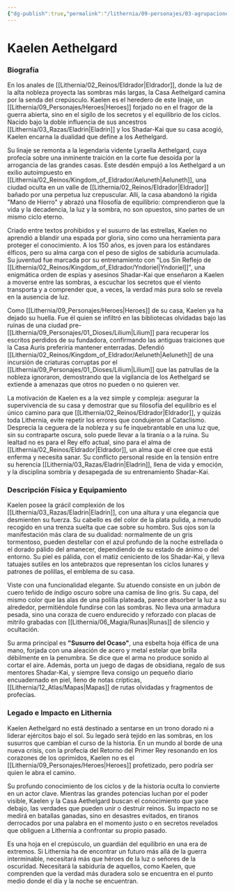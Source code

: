 ```yaml
---
{"dg-publish":true,"permalink":"/lithernia/09-personajes/03-agrupaciones/casa-aethelgard/kaelen-aethelgard/","tags":["lithernia","personajes","Casa Noble","Eldrador","Eladrin","Shadar-Kai"]}
---
```


# Kaelen Aethelgard

### Biografía

En los anales de [[Lithernia/02_Reinos/Eldrador\|Eldrador]], donde la luz de la alta nobleza proyecta las sombras más largas, la Casa Aethelgard camina por la senda del crepúsculo. Kaelen es el heredero de este linaje, un [[Lithernia/09_Personajes/Heroes\|Heroes]] forjado no en el fragor de la guerra abierta, sino en el sigilo de los secretos y el equilibrio de los ciclos. Nacido bajo la doble influencia de sus ancestros [[Lithernia/03_Razas/Eladrin\|Eladrin]] y los Shadar-Kai que su casa acogió, Kaelen encarna la dualidad que define a los Aethelgard.

Su linaje se remonta a la legendaria vidente Lyraella Aethelgard, cuya profecía sobre una inminente traición en la corte fue desoída por la arrogancia de las grandes casas. Este desdén empujó a los Aethelgard a un exilio autoimpuesto en [[Lithernia/02_Reinos/Kingdom_of_Eldrador/Aeluneth\|Aeluneth]], una ciudad oculta en un valle de [[Lithernia/02_Reinos/Eldrador\|Eldrador]] bañado por una perpetua luz crepuscular. Allí, la casa abandonó la rígida "Mano de Hierro" y abrazó una filosofía de equilibrio: comprendieron que la vida y la decadencia, la luz y la sombra, no son opuestos, sino partes de un mismo ciclo eterno.

Criado entre textos prohibidos y el susurro de las estrellas, Kaelen no aprendió a blandir una espada por gloria, sino como una herramienta para proteger el conocimiento. A los 150 años, es joven para los estándares élficos, pero su alma carga con el peso de siglos de sabiduría acumulada. Su juventud fue marcada por su entrenamiento con "Los Sin Reflejo de [[Lithernia/02_Reinos/Kingdom_of_Eldrador/Yndoriel\|Yndoriel]]", una enigmática orden de espías y asesinos Shadar-Kai que enseñaron a Kaelen a moverse entre las sombras, a escuchar los secretos que el viento transporta y a comprender que, a veces, la verdad más pura solo se revela en la ausencia de luz.

Como [[Lithernia/09_Personajes/Heroes\|Heroes]] de su casa, Kaelen ya ha dejado su huella. Fue él quien se infiltró en las bibliotecas olvidadas bajo las ruinas de una ciudad pre-[[Lithernia/09_Personajes/01_Dioses/Lilium\|Lilium]] para recuperar los escritos perdidos de su fundadora, confirmando las antiguas traiciones que la Casa Auris preferiría mantener enterradas. Defendió [[Lithernia/02_Reinos/Kingdom_of_Eldrador/Aeluneth\|Aeluneth]] de una incursión de criaturas corruptas por el [[Lithernia/09_Personajes/01_Dioses/Lilium\|Lilium]] que las patrullas de la nobleza ignoraron, demostrando que la vigilancia de los Aethelgard se extiende a amenazas que otros no pueden o no quieren ver.

La motivación de Kaelen es a la vez simple y compleja: asegurar la supervivencia de su casa y demostrar que su filosofía del equilibrio es el único camino para que [[Lithernia/02_Reinos/Eldrador\|Eldrador]], y quizás toda Lithernia, evite repetir los errores que condujeron al Cataclismo. Desprecia la ceguera de la nobleza y su fe inquebrantable en una luz que, sin su contraparte oscura, solo puede llevar a la tiranía o a la ruina. Su lealtad no es para el Rey elfo actual, sino para el alma de [[Lithernia/02_Reinos/Eldrador\|Eldrador]], un alma que él cree que está enferma y necesita sanar. Su conflicto personal reside en la tensión entre su herencia [[Lithernia/03_Razas/Eladrin\|Eladrin]], llena de vida y emoción, y la disciplina sombría y desapegada de su entrenamiento Shadar-Kai.

### Descripción Física y Equipamiento

Kaelen posee la grácil complexión de los [[Lithernia/03_Razas/Eladrin\|Eladrin]], con una altura y una elegancia que desmienten su fuerza. Su cabello es del color de la plata pulida, a menudo recogido en una trenza suelta que cae sobre su hombro. Sus ojos son la manifestación más clara de su dualidad: normalmente de un gris tormentoso, pueden destellar con el azul profundo de la noche estrellada o el dorado pálido del amanecer, dependiendo de su estado de ánimo o del entorno. Su piel es pálida, con el matiz ceniciento de los Shadar-Kai, y lleva tatuajes sutiles en los antebrazos que representan los ciclos lunares y patrones de polillas, el emblema de su casa.

Viste con una funcionalidad elegante. Su atuendo consiste en un jubón de cuero teñido de índigo oscuro sobre una camisa de lino gris. Su capa, del mismo color que las alas de una polilla plateada, parece absorber la luz a su alrededor, permitiéndole fundirse con las sombras. No lleva una armadura pesada, sino una coraza de cuero endurecido y reforzado con placas de mitrilo grabadas con [[Lithernia/06_Magia/Runas\|Runas]] de silencio y ocultación.

Su arma principal es **"Susurro del Ocaso"**, una esbelta hoja élfica de una mano, forjada con una aleación de acero y metal estelar que brilla débilmente en la penumbra. Se dice que el arma no produce sonido al cortar el aire. Además, porta un juego de dagas de obsidiana, regalo de sus mentores Shadar-Kai, y siempre lleva consigo un pequeño diario encuadernado en piel, lleno de notas crípticas, [[Lithernia/12_Atlas/Mapas\|Mapas]] de rutas olvidadas y fragmentos de profecías.

### Legado e Impacto en Lithernia

Kaelen Aethelgard no está destinado a sentarse en un trono dorado ni a liderar ejércitos bajo el sol. Su legado será tejido en las sombras, en los susurros que cambian el curso de la historia. En un mundo al borde de una nueva crisis, con la profecía del Retorno del Primer Rey resonando en los corazones de los oprimidos, Kaelen no es el [[Lithernia/09_Personajes/Heroes\|Heroes]] profetizado, pero podría ser quien le abra el camino.

Su profundo conocimiento de los ciclos y de la historia oculta lo convierte en un actor clave. Mientras las grandes potencias luchan por el poder visible, Kaelen y la Casa Aethelgard buscan el conocimiento que yace debajo, las verdades que pueden unir o destruir reinos. Su impacto no se medirá en batallas ganadas, sino en desastres evitados, en tiranos derrocados por una palabra en el momento justo o en secretos revelados que obliguen a Lithernia a confrontar su propio pasado.

Es una hoja en el crepúsculo, un guardián del equilibrio en una era de extremos. Si Lithernia ha de encontrar un futuro más allá de la guerra interminable, necesitará más que héroes de la luz o señores de la oscuridad. Necesitará la sabiduría de aquellos, como Kaelen, que comprenden que la verdad más duradera solo se encuentra en el punto medio donde el día y la noche se encuentran.
